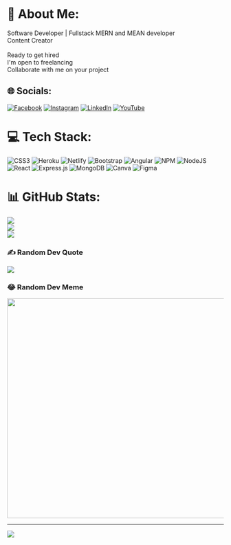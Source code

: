 # 💫 About Me:
Software Developer | Fullstack MERN and MEAN developer<br>Content Creator<br><br>Ready to get hired<br>I'm open to freelancing<br>Collaborate with me on your project<br>


## 🌐 Socials:
[![Facebook](https://img.shields.io/badge/Facebook-%231877F2.svg?logo=Facebook&logoColor=white)](https://facebook.com/gauravsahdz) [![Instagram](https://img.shields.io/badge/Instagram-%23E4405F.svg?logo=Instagram&logoColor=white)](https://instagram.com/iii.gaurav) [![LinkedIn](https://img.shields.io/badge/LinkedIn-%230077B5.svg?logo=linkedin&logoColor=white)](https://linkedin.com/in/gauravsahdz) [![YouTube](https://img.shields.io/badge/YouTube-%23FF0000.svg?logo=YouTube&logoColor=white)](https://youtube.com/@gauravsahofficial) 

# 💻 Tech Stack:
![CSS3](https://img.shields.io/badge/css3-%231572B6.svg?style=for-the-badge&logo=css3&logoColor=white) ![Heroku](https://img.shields.io/badge/heroku-%23430098.svg?style=for-the-badge&logo=heroku&logoColor=white) ![Netlify](https://img.shields.io/badge/netlify-%23000000.svg?style=for-the-badge&logo=netlify&logoColor=#00C7B7) ![Bootstrap](https://img.shields.io/badge/bootstrap-%23563D7C.svg?style=for-the-badge&logo=bootstrap&logoColor=white) ![Angular](https://img.shields.io/badge/angular-%23DD0031.svg?style=for-the-badge&logo=angular&logoColor=white) ![NPM](https://img.shields.io/badge/NPM-%23000000.svg?style=for-the-badge&logo=npm&logoColor=white) ![NodeJS](https://img.shields.io/badge/node.js-6DA55F?style=for-the-badge&logo=node.js&logoColor=white) ![React](https://img.shields.io/badge/react-%2320232a.svg?style=for-the-badge&logo=react&logoColor=%2361DAFB) ![Express.js](https://img.shields.io/badge/express.js-%23404d59.svg?style=for-the-badge&logo=express&logoColor=%2361DAFB) ![MongoDB](https://img.shields.io/badge/MongoDB-%234ea94b.svg?style=for-the-badge&logo=mongodb&logoColor=white) ![Canva](https://img.shields.io/badge/Canva-%2300C4CC.svg?style=for-the-badge&logo=Canva&logoColor=white) 	![Figma](https://img.shields.io/badge/figma-%23F24E1E.svg?style=for-the-badge&logo=figma&logoColor=white)
# 📊 GitHub Stats:
![](https://github-readme-stats.vercel.app/api?username=gauravsahdz&theme=onedark&hide_border=false&include_all_commits=false&count_private=false)<br/>
![](https://github-readme-streak-stats.herokuapp.com/?user=gauravsahdz&theme=onedark&hide_border=false)<br/>
![](https://github-readme-stats.vercel.app/api/top-langs/?username=gauravsahdz&theme=onedark&hide_border=false&include_all_commits=false&count_private=false&layout=compact)

### ✍️ Random Dev Quote
![](https://quotes-github-readme.vercel.app/api?type=horizontal&theme=radical)

### 😂 Random Dev Meme
<img src="https://rm.up.railway.app/" width="512px"/>

---
[![](https://visitcount.itsvg.in/api?id=gauravsahdz&icon=0&color=0)](https://visitcount.itsvg.in)

<!-- Proudly created with GPRM ( https://gprm.itsvg.in ) -->
